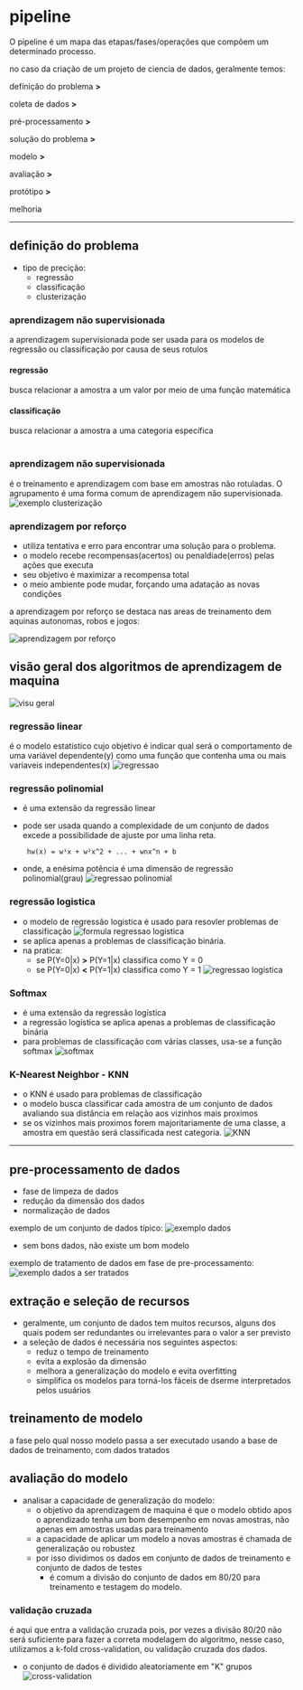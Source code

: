 # pipeline
  
  O pipeline é um mapa das etapas/fases/operações que compõem um determinado processo.

  no caso da criação de um projeto de ciencia de dados, geralmente temos:

  definição do problema **>** 

  coleta de dados **>** 

  pré-processamento **>** 

  solução do problema **>** 

  modelo **>** 

  avaliação **>** 

  protótipo **>** 

  melhoria

---

  ## **definição do problema**
  - tipo de precição:
    - regressão
    - classificação
    - clusterização

  ### **aprendizagem não supervisionada**
   a aprendizagem supervisionada pode ser usada para os modelos de regressão ou classificação por causa de seus rotulos

  #### **regressão**
   busca relacionar a amostra a um valor por meio de uma função matemática

  #### **classificação**
   busca relacionar a amostra a uma categoria específica
<br>
<br>

  ### **aprendizagem não supervisionada**
   é o treinamento e aprendizagem com base em amostras não rotuladas. O agrupamento é uma forma comum de aprendizagem não supervisionada.
   ![exemplo clusterização](imgs/exemplo-clusterizacao.png)


### **aprendizagem por reforço**
- utiliza tentativa e erro para encontrar uma solução para o problema.
- o modelo recebe recompensas(acertos) ou penaldiade(erros) pelas ações que executa
- seu objetivo é maximizar a recompensa total
- o meio ambiente pode mudar, forçando uma adatação as novas condições

a aprendizagem por reforço se destaca nas areas de treinamento dem aquinas autonomas, robos e jogos:

![aprendizagem por reforço](imgs/aprendizagem-por-reforco.png)

## **visão geral dos algoritmos de aprendizagem de maquina**
![visu geral](imgs/visu-geral-algoritmos-ml.png)

### **regressão linear**
  é o modelo estatistico cujo objetivo é indicar qual será o comportamento de uma variável dependente(y) como uma função que contenha uma ou mais variaveis independentes(x)
  ![regressao](imgs/regressao.png)
### **regressão polinomial**
  - é uma extensão da regressão linear
  - pode ser usada quando a complexidade de um conjunto de dados excede a possibilidade de ajuste por uma linha reta.

	     hw(x) = w¹x + w²x^2 + ... + wnx^n + b
  - onde, a enésima potência é uma dimensão de regressão polinomial(grau)
  ![regressao polinomial](./imgs/regressao-polinomial.png)

### **regressão logistica**
- o modelo de regressão logistica é usado para resovler problemas de classificação
![formula regressao logistica](imgs/formula-regressao-logistica.png)
- se aplica apenas a problemas de classificação binária.
- na pratica:
  - se P(Y=0|x) **>** P(Y=1|x) classifica como Y = 0
  - se P(Y=0|x) **<** P(Y=1|x) classifica como Y = 1
  ![regressao logistica](imgs/regressao-logistica.png)

### **Softmax**
- é uma extensão da regressão logística
- a regressão logística se aplica apenas a problemas de classificação binária
- para problemas de classificação com várias classes, usa-se a função softmax
![softmax](imgs/softmax.png)

### **K-Nearest Neighbor - KNN**
- o KNN é usado para problemas de classificação
- o modelo busca classificar cada amostra de um conjunto de dados avaliando sua distância em relação aos vizinhos mais proximos
- se os vizinhos mais proximos forem majoritariamente de uma classe, a amostra em questão será classificada nest categoria.
![KNN](./imgs/KNN.png)

---

## **pre-processamento de dados**
- fase de limpeza de dados
- redução da dimensão dos dados
- normalização de dados

exemplo de um conjunto de dados típico:
![exemplo dados](./imgs/exemplo-dados-tipicos.png)

- sem bons dados, não existe um bom modelo

exemplo de tratamento de dados em fase de pre-processamento:
![exemplo dados a ser tratados](./imgs/exemplo-dados-a-ser-tratados.png)


## **extração e seleção de recursos**

- geralmente, um conjunto de dados tem muitos recursos, alguns dos quais podem ser redundantes ou irrelevantes para o valor a ser previsto
- a seleção de dados é necessária nos seguintes aspectos:
  - reduz o tempo de treinamento
  - evita a explosão da dimensão
  - melhora a generalização do modelo e evita overfitting
  - simplifica os modelos para torná-los fáceis de dserme interpretados pelos usuários

## **treinamento de modelo**

a fase pelo qual nosso modelo passa a ser executado usando a base de dados de treinamento, com dados tratados

## **avaliação do modelo**
- analisar a capacidade de generalização do modelo:
  - o objetivo da aprendizagem de maquina é que o modelo obtido apos o aprendizado tenha um bom desempenho em novas amostras, não apenas em amostras usadas para treinamento
  - a capacidade de aplicar um modelo a novas amostras é chamada de generalização ou robustez
  - por isso dividimos os dados em conjunto de dados de treinamento e conjunto de dados de testes
    - é comum a divisão do conjunto de dados em 80/20 para treinamento e testagem do modelo.

### **validação cruzada**
é aqui que entra a validação cruzada pois, por vezes a divisão 80/20 não será suficiente para fazer a correta modelagem do algoritmo, nesse caso, utilizamos a k-fold cross-validation, ou validação cruzada dos dados.
- o conjunto de dados é dividido aleatoriamente em "K" grupos
  ![cross-validation](imgs/cross-validation.png)
